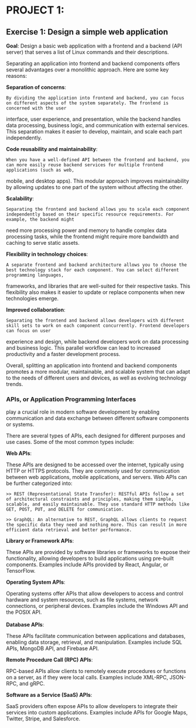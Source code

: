 
# PROJECT 1: 

## Exercise 1: Design a simple web application

**Goal**: Design a basic web application with a frontend and a backend (API server) that serves a list of Linux commands and their descriptions.

Separating an application into frontend and backend components offers several advantages over a monolithic approach. Here are some key reasons:  

**Separation of concerns**:  


    By dividing the application into frontend and backend, you can focus on different aspects of the system separately. The frontend is concerned with the user 
interface, user experience, and presentation, while the backend handles data processing, business logic, and communication with external services. This separation 
makes it easier to develop, maintain, and scale each part independently.  

**Code reusability and maintainability**:  

    When you have a well-defined API between the frontend and backend, you can more easily reuse backend services for multiple frontend applications (such as web, 
mobile, and desktop apps). This modular approach improves maintainability by allowing updates to one part of the system without affecting the other.  

**Scalability**:   

    Separating the frontend and backend allows you to scale each component independently based on their specific resource requirements. For example, the backend might 
need more processing power and memory to handle complex data processing tasks, while the frontend might require more bandwidth and caching to serve static 
assets.  

**Flexibility in technology choices**:  

    A separate frontend and backend architecture allows you to choose the best technology stack for each component. You can select different programming languages, 
frameworks, and libraries that are well-suited for their respective tasks. This flexibility also makes it easier to update or replace components when new 
technologies emerge.  
    
**Improved collaboration**:   

    Separating the frontend and backend allows developers with different skill sets to work on each component concurrently. Frontend developers can focus on user 
experience and design, while backend developers work on data processing and business logic. This parallel workflow can lead to increased productivity and a faster 
development process.


Overall, splitting an application into frontend and backend components promotes a more modular, maintainable, and scalable system that can adapt to the needs of 
different users and devices, as well as evolving technology trends.

### **APIs, or Application Programming Interfaces**
 play a crucial role in modern software development by enabling communication and data exchange between different software components or systems.  

There are several types of APIs, each designed for different purposes and use cases. Some of the most common types include:

**Web APIs**:  

These APIs are designed to be accessed over the internet, typically using HTTP or HTTPS protocols. They are commonly used for communication between web applications, 
mobile applications, and servers. Web APIs can be further categorized into:  

    >> REST (Representational State Transfer): RESTful APIs follow a set of architectural constraints and principles, making them simple, scalable, and easily maintainable. They use standard HTTP methods like GET, POST, PUT, and DELETE for communication.

    >> GraphQL: An alternative to REST, GraphQL allows clients to request the specific data they need and nothing more. This can result in more efficient data retrieval and better performance.

**Library or Framework APIs**:  

These APIs are provided by software libraries or frameworks to expose their functionality, allowing developers to build applications using pre-built components. 
Examples include APIs provided by React, Angular, or TensorFlow.  

**Operating System APIs**:  

Operating systems offer APIs that allow developers to access and control hardware and system resources, such as file systems, network connections, or peripheral 
devices. Examples include the Windows API and the POSIX API.  
<br>
**Database APIs**:  

These APIs facilitate communication between applications and databases, enabling data storage, retrieval, and manipulation. Examples include SQL APIs, MongoDB API, 
and Firebase API.

**Remote Procedure Call (RPC) APIs**:  

RPC-based APIs allow clients to remotely execute procedures or functions on a server, as if they were local calls. Examples include XML-RPC, JSON-RPC, and gRPC.

**Software as a Service (SaaS) APIs**:  

SaaS providers often expose APIs to allow developers to integrate their services into custom applications. Examples include APIs for Google Maps, Twitter, Stripe, and 
Salesforce.
